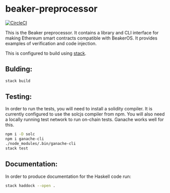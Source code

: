 # beaker-preprocessor

[![CircleCI](https://circleci.com/gh/Daolab/beaker-preprocessor.svg?style=svg&circle-token=94c1ada8b1bd409ae2f7355cb4c76d4082cc1ad9)](https://circleci.com/gh/Daolab/beaker-preprocessor)

This is the Beaker preprocessor. It contains a library and CLI interface for
making Ethereum smart contracts compatible with BeakerOS. It provides examples
of verification and code injection.

This is configured to build using
[stack](https://docs.haskellstack.org/en/stable/README/).

## Bulding:

```sh
stack build
```

## Testing:

In order to run the tests, you will need to install a solidity compiler. It is
currently configured to use the solcjs compiler from npm. You will also need a
locally running test network to run on-chain tests. Ganache works well for this.

```sh
npm i -D solc
npm i ganache-cli
./node_modules/.bin/ganache-cli
stack test
```

## Documentation:

In order to produce documentation for the Haskell code run:

```sh
stack haddock --open .
```
